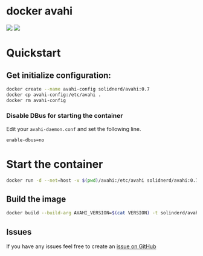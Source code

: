 docker avahi
============

[![](https://images.microbadger.com/badges/image/solidnerd/avahi.svg)](http://microbadger.com/images/solidnerd/avahi "Get your own image badge on microbadger.com") [![](https://images.microbadger.com/badges/commit/solidnerd/avahi.svg)](https://microbadger.com/images/solidnerd/avahi "Get your own commit badge on microbadger.com")

# Quickstart

## Get initialize configuration:

```bash
docker create --name avahi-config solidnerd/avahi:0.7
docker cp avahi-config:/etc/avahi .
docker rm avahi-config
```

### Disable DBus for starting the container
Edit your `avahi-daemon.conf` and set the following line.

```bash
enable-dbus=no
```
# Start the container 

```bash
docker run -d --net=host -v $(pwd)/avahi:/etc/avahi solidnerd/avahi:0.7
```

## Build the image

```bash
docker build --build-arg AVAHI_VERSION=$(cat VERSION) -t solinderd/avahi:$(cat VERSION) .
```

## Issues

If you have any issues feel free to create an [issue on GitHub](https://github.com/solidnerd/docker-avahi/issues)


